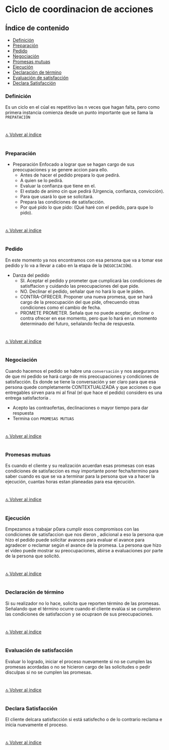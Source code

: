 # Ciclo de coordinacion de acciones




## Índice de contenido

*   [Definición](#definición)
*   [Preparación](#preparación)
*   [Pedido](#pedido)
*   [Negociación](#negociación)
*   [Promesas mutuas](#promesas_mutuas)
*   [Ejecución](#ejecución)
*   [Declaración de término](#Declaración_de_término)
*   [Evaluación de satisfacción](#evaluación_de_satisfacción)
*   [Declara Satisfacción](#declara-satisfacción)


### **Definición**

Es un ciclo en el cúal es repetitivo las n veces que hagan falta, pero como primera instancia comienza desde un punto importante que se llama la `PREPATACIÓN` 


#
[🔝 Volver al índice](#índice-de-contenido)
#


### **Preparación**

*  Preparación
Enfocado a lograr  que se hagan cargo de sus preocupaciones y se genere accion para ello.
   *  Antes de hacer el pedido prepara lo que pedirá.
   *  A quien se lo pedirá.
   *  Evaluar la confianza que tiene en el.
   *  El estado de animo cin que pedirá (Urgencia, confianza, convicción).
   *  Para que usará lo que se solicitará.
   *  Prepara las condiciones de satisfacción.
   *  Por qué pido lo que pido: (Qué haré con el pedido, para qupe lo pido).

#
[🔝 Volver al índice](#índice-de-contenido)
#

### **Pedido**

En este momento ya nos encontramos con esa persona que va a tomar ese pedido y lo va a llevar a cabo en la etapa de la (`NEGOCIACIÓN`).

* Danza del pedido
  * SI. Aceptar el pedido y prometer que cumplicará las condiciones de satisffacion y cuidando las preocupaciones del que pide.
  * NO. Declinar el pedido, señalar que no hará lo que le piden.
  * CONTRA-OFRECER. Proponer una nueva promesa, que se hará cargo de la preocupación del que pide, ofrecuendo otras condiciones como el cambio de fecha.
  * PROMETE PROMETER. Señala que no puede aceptar, declinar o contra ofrecer en ese momento, pero que lo hará en un momento determinado del futuro, señalando fecha de respuesta.

#
[🔝 Volver al índice](#índice-de-contenido)
#


### **Negociación**

Cuando hacemos el pedido se habre una `conversación` y nos aseguramos de que mi pedido se hará cargo de mis preocupaciones y condiciones de satisfacción. Es donde se tiene la conversación y ser claro para que esa persona quede completamente CONTEXTUALIZADA y que acciones o que entregables sirven para mi al final (el que hace el pedido) considero es una entrega satisfactoria .

* Acepto las contraofertas, declinaciones o mayor tiempo para dar respuesta
* Termina con `PROMESAS MUTUAS`

#
[🔝 Volver al índice](#índice-de-contenido)
#

### **Promesas mutuas**

Es cuando el cliente y su realización acuerdan esas promesas con esas condiciones de satisfaccion es muy importante poner fecha/termino para saber cuando es que se va a terminar para la persona que va a hacer la ejecución, cuantas horas estan planeadas para esa ejecución.

#
[🔝 Volver al índice](#índice-de-contenido)
#


### **Ejecución**

Empezamos a trabajar p0ara cumplir esos compromisos con las condiciones de satisfaccion que nos dieron , adicional a eso la persona que hizo el pedido puede solicitar avances para evaluar el avance para agradecer o reclamar según el avance de la promesa.
La persona que hizo el video puede mostrar su preocupaciones, abirse a evaluaciones por parte de la persona que solicitó.

#
[🔝 Volver al índice](#índice-de-contenido)
#

### **Declaración de término**
Si su realizador no lo hace, solicita que reporten término de las promesas. Señalando que el término ocurre cuando el cliente evalúa si se cumplieron las condiciones de satisfaccion y se ocupraon de sus preocupaciones.

#
[🔝 Volver al índice](#índice-de-contenido)
#

### **Evaluación de satisfacción**

Evaluar lo logrado, iniciar el proceso nuevamente si no se cumplen las promesas acordadas o no se hicieron cargo de las solicitudes o pedir disculpas si no se cumplen las promesas.

#
[🔝 Volver al índice](#índice-de-contenido)
#

### **Declara Satisfacción**

El cliente delcara satisfacción si está satisfecho o de lo contrario reclama e inicia nuevamente el proceso.

#
[🔝 Volver al índice](#índice-de-contenido)
#
